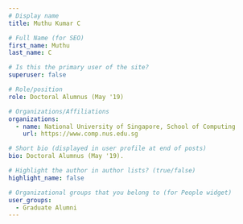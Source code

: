 ```yaml
---
# Display name
title: Muthu Kumar C

# Full Name (for SEO) 
first_name: Muthu
last_name: C

# Is this the primary user of the site?
superuser: false

# Role/position
role: Doctoral Alumnus (May '19)

# Organizations/Affiliations
organizations:
  - name: National University of Singapore, School of Computing
    url: https://www.comp.nus.edu.sg

# Short bio (displayed in user profile at end of posts)
bio: Doctoral Alumnus (May '19). 

# Highlight the author in author lists? (true/false)
highlight_name: false

# Organizational groups that you belong to (for People widget)
user_groups:
  - Graduate Alumni
---
```

